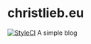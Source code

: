 # christlieb.eu
[![StyleCI](https://styleci.io/repos/120960044/shield?branch=master)](https://styleci.io/repos/120960044)
A simple blog
